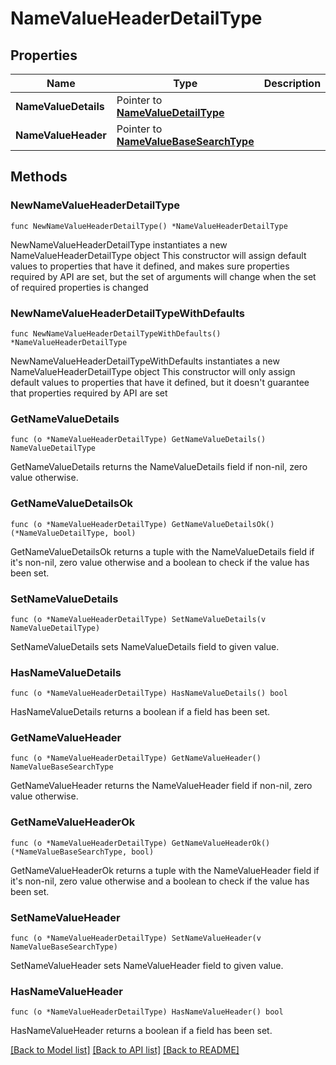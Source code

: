 # NameValueHeaderDetailType

## Properties

Name | Type | Description | Notes
------------ | ------------- | ------------- | -------------
**NameValueDetails** | Pointer to [**NameValueDetailType**](NameValueDetailType.md) |  | [optional] 
**NameValueHeader** | Pointer to [**NameValueBaseSearchType**](NameValueBaseSearchType.md) |  | [optional] 

## Methods

### NewNameValueHeaderDetailType

`func NewNameValueHeaderDetailType() *NameValueHeaderDetailType`

NewNameValueHeaderDetailType instantiates a new NameValueHeaderDetailType object
This constructor will assign default values to properties that have it defined,
and makes sure properties required by API are set, but the set of arguments
will change when the set of required properties is changed

### NewNameValueHeaderDetailTypeWithDefaults

`func NewNameValueHeaderDetailTypeWithDefaults() *NameValueHeaderDetailType`

NewNameValueHeaderDetailTypeWithDefaults instantiates a new NameValueHeaderDetailType object
This constructor will only assign default values to properties that have it defined,
but it doesn't guarantee that properties required by API are set

### GetNameValueDetails

`func (o *NameValueHeaderDetailType) GetNameValueDetails() NameValueDetailType`

GetNameValueDetails returns the NameValueDetails field if non-nil, zero value otherwise.

### GetNameValueDetailsOk

`func (o *NameValueHeaderDetailType) GetNameValueDetailsOk() (*NameValueDetailType, bool)`

GetNameValueDetailsOk returns a tuple with the NameValueDetails field if it's non-nil, zero value otherwise
and a boolean to check if the value has been set.

### SetNameValueDetails

`func (o *NameValueHeaderDetailType) SetNameValueDetails(v NameValueDetailType)`

SetNameValueDetails sets NameValueDetails field to given value.

### HasNameValueDetails

`func (o *NameValueHeaderDetailType) HasNameValueDetails() bool`

HasNameValueDetails returns a boolean if a field has been set.

### GetNameValueHeader

`func (o *NameValueHeaderDetailType) GetNameValueHeader() NameValueBaseSearchType`

GetNameValueHeader returns the NameValueHeader field if non-nil, zero value otherwise.

### GetNameValueHeaderOk

`func (o *NameValueHeaderDetailType) GetNameValueHeaderOk() (*NameValueBaseSearchType, bool)`

GetNameValueHeaderOk returns a tuple with the NameValueHeader field if it's non-nil, zero value otherwise
and a boolean to check if the value has been set.

### SetNameValueHeader

`func (o *NameValueHeaderDetailType) SetNameValueHeader(v NameValueBaseSearchType)`

SetNameValueHeader sets NameValueHeader field to given value.

### HasNameValueHeader

`func (o *NameValueHeaderDetailType) HasNameValueHeader() bool`

HasNameValueHeader returns a boolean if a field has been set.


[[Back to Model list]](../README.md#documentation-for-models) [[Back to API list]](../README.md#documentation-for-api-endpoints) [[Back to README]](../README.md)



